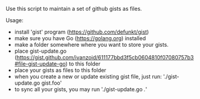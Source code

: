 
Use this script to maintain a set of github gists as files.

Usage:
 - install 'gist' program (https://github.com/defunkt/gist)
 - make sure you have Go (https://golang.org) installed
 - make a folder somewhere where you want to store your gists.
 - place gist-update.go (https://gist.github.com/ivanzoid/611177bbd3f5cb0604810f07080757b3#file-gist-update-go) to this folder
 - place your gists as files to this folder
 - when you create a new or update existing gist file, just run: './gist-update.go gist.foo'
 - to sync all your gists, you may run './gist-update.go *.*'

